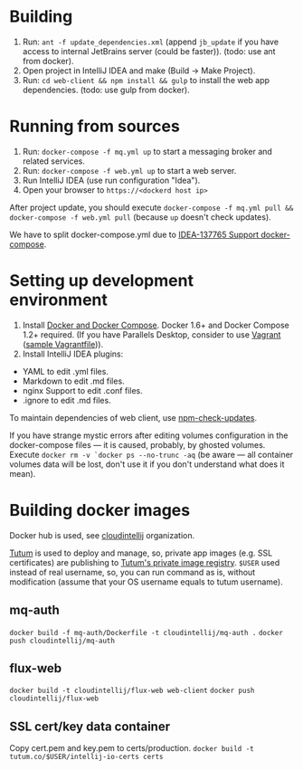 # Building
1. Run: `ant -f update_dependencies.xml` (append `jb_update` if you have access to internal JetBrains server (could be faster)). (todo: use ant from docker).
2. Open project in IntelliJ IDEA and make (Build -> Make Project).
3. Run: `cd web-client && npm install && gulp` to install the web app dependencies. (todo: use gulp from docker).

# Running from sources
1. Run: `docker-compose -f mq.yml up` to start a messaging broker and related services.
1. Run: `docker-compose -f web.yml up` to start a web server.
1. Run IntelliJ IDEA (use run configuration "Idea").
1. Open your browser to `https://<dockerd host ip>`

After project update, you should execute `docker-compose -f mq.yml pull && docker-compose -f web.yml pull` (because `up` doesn't check updates).

We have to split docker-compose.yml due to [IDEA-137765 Support docker-compose](https://youtrack.jetbrains.com/issue/IDEA-137765).

# Setting up development environment
1. Install [Docker and Docker Compose](https://docs.docker.com/compose/install/). Docker 1.6+ and Docker Compose 1.2+ required. 
(If you have Parallels Desktop, consider to use [Vagrant](https://github.com/Parallels/boot2docker-vagrant-box) ([sample Vagrantfile](https://dl.dropboxusercontent.com/u/43511007/Vagrantfile))).
1. Install IntelliJ IDEA plugins:
  * YAML to edit .yml files.
  * Markdown to edit .md files.
  * nginx Support to edit .conf files.
  * .ignore to edit .md files.

To maintain dependencies of web client, use [npm-check-updates](https://www.npmjs.com/package/npm-check-updates).

If you have strange mystic errors after editing volumes configuration in the docker-compose files — it is caused, probably, by ghosted volumes.
Execute ```docker rm -v `docker ps --no-trunc -aq``` (be aware — all container volumes data will be lost, don't use it if you don't understand what does it mean).

# Building docker images
Docker hub is used, see [cloudintellij](https://registry.hub.docker.com/repos/cloudintellij/) organization.

[Tutum](https://www.tutum.co/) is used to deploy and manage, so, private app images (e.g. SSL certificates) are publishing to [Tutum's private image registry](https://support.tutum.co/support/articles/5000012183-using-tutum-s-private-docker-image-registry).
`$USER` used instead of real username, so, you can run command as is, without modification (assume that your OS username equals to tutum username).

## mq-auth
`docker build -f mq-auth/Dockerfile -t cloudintellij/mq-auth .`
`docker push cloudintellij/mq-auth`

## flux-web
`docker build -t cloudintellij/flux-web web-client`
`docker push cloudintellij/flux-web`

## SSL cert/key data container
Copy cert.pem and key.pem to certs/production.
`docker build -t tutum.co/$USER/intellij-io-certs certs`